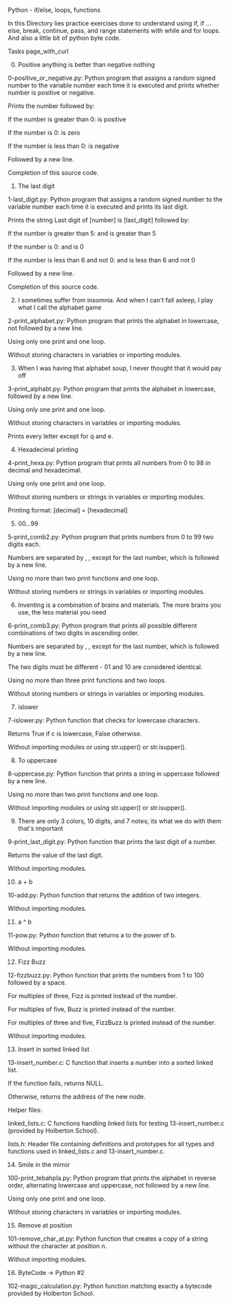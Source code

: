 Python - if/else, loops, functions

In this Directory lies practice exercises done to understand using if, if ... else, break, continue, pass, and range statements with while and for loops. And also a little bit of python byte code.



Tasks page_with_curl

0. Positive anything is better than negative nothing



0-positive_or_negative.py: Python program that assigns a random signed number to the variable number each time it is executed and prints whether number is positive or negative.

Prints the number followed by:

If the number is greater than 0: is positive

If the number is 0: is zero

If the number is less than 0: is negative

Followed by a new line.

Completion of this source code.

1. The last digit



1-last_digit.py: Python program that assigns a random signed number to the variable number each time it is executed and prints its last digit.

Prints the string Last digit of [number] is [last_digit] followed by:

If the number is greater than 5: and is greater than 5

If the number is 0: and is 0

If the number is less than 6 and not 0: and is less than 6 and not 0

Followed by a new line.

Completion of this source code.

2. I sometimes suffer from insomnia. And when I can't fall asleep, I play what I call the alphabet game



2-print_alphabet.py: Python program that prints the alphabet in lowercase, not followed by a new line.

Using only one print and one loop.

Without storing characters in variables or importing modules.

3. When I was having that alphabet soup, I never thought that it would pay off



3-print_alphabt.py: Python program that prints the alphabet in lowercase, followed by a new line.

Using only one print and one loop.

Without storing characters in variables or importing modules.

Prints every letter except for q and e.

4. Hexadecimal printing



4-print_hexa.py: Python program that prints all numbers from 0 to 98 in decimal and hexadecimal.

Using only one print and one loop.

Without storing numbers or strings in variables or importing modules.

Printing format: [decimal] = [hexadecimal]

5. 00...99



5-print_comb2.py: Python program that prints numbers from 0 to 99 two digits each.

Numbers are separated by , , except for the last number, which is followed by a new line.

Using no more than two print functions and one loop.

Without storing numbers or strings in variables or importing modules.

6. Inventing is a combination of brains and materials. The more brains you use, the less material you need



6-print_comb3.py: Python program that prints all possible different combinations of two digits in ascending order.

Numbers are separated by , , except for the last number, which is followed by a new line.

The two digits must be different - 01 and 10 are considered identical.

Using no more than three print functions and two loops.

Without storing numbers or strings in variables or importing modules.

7. islower



7-islower.py: Python function that checks for lowercase characters.

Returns True if c is lowercase, False otherwise.

Without importing modules or using str.upper() or str.isupper().

8. To uppercase



8-uppercase.py: Python function that prints a string in uppercase followed by a new line.

Using no more than two print functions and one loop.

Without importing modules or using str.upper() or str.isupper().

9. There are only 3 colors, 10 digits, and 7 notes; its what we do with them that's important



9-print_last_digit.py: Python function that prints the last digit of a number.

Returns the value of the last digit.

Without importing modules.

10. a + b



10-add.py: Python function that returns the addition of two integers.

Without importing modules.

11. a ^ b



11-pow.py: Python function that returns a to the power of b.

Without importing modules.

12. Fizz Buzz



12-fizzbuzz.py: Python function that prints the numbers from 1 to 100 followed by a space.

For multiples of three, Fizz is printed instead of the number.

For multiples of five, Buzz is printed instead of the number.

For multiples of three and five, FizzBuzz is printed instead of the number.

Without importing modules.

13. Insert in sorted linked list



13-insert_number.c: C function that inserts a number into a sorted linked list.

If the function fails, returns NULL.

Otherwise, returns the address of the new node.

Helper files:

linked_lists.c: C functions handling linked lists for testing 13-insert_number.c (provided by Holberton School).

lists.h: Header file containing definitions and prototypes for all types and functions used in linked_lists.c and 13-insert_number.c.

14. Smile in the mirror



100-print_tebahpla.py: Python program that prints the alphabet in reverse order, alternating lowercase and uppercase, not followed by a new line.

Using only one print and one loop.

Without storing characters in variables or importing modules.

15. Remove at position



101-remove_char_at.py: Python function that creates a copy of a string without the character at position n.

Without importing modules.

16. ByteCode -> Python #2



102-magic_calculation.py: Python function matching exactly a bytecode provided by Holberton School.